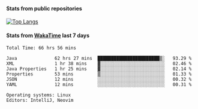 #### Stats from public repositories

[![Top Langs](https://github-readme-stats.vercel.app/api/top-langs/?username=hyoghurt&layout=compact&exclude_repo=multiserver,docker_compose&langs_count=6)](https://github.com/anuraghazra/github-readme-stats)

#### Stats from [WakaTime](https://wakatime.com/@hyoghurt) last 7 days
<!--START_SECTION:waka-->

```text
Total Time: 66 hrs 56 mins

Java              62 hrs 27 mins  ███████████████████████▒░   93.29 %
XML               1 hr 38 mins    ▓░░░░░░░░░░░░░░░░░░░░░░░░   02.46 %
Java Properties   1 hr 25 mins    ▓░░░░░░░░░░░░░░░░░░░░░░░░   02.14 %
Properties        53 mins         ▒░░░░░░░░░░░░░░░░░░░░░░░░   01.33 %
JSON              12 mins         ░░░░░░░░░░░░░░░░░░░░░░░░░   00.32 %
YAML              12 mins         ░░░░░░░░░░░░░░░░░░░░░░░░░   00.31 %

Operating systems: Linux
Editors: IntelliJ, Neovim
```

<!--END_SECTION:waka-->
